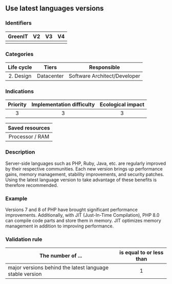 ## Use latest languages versions

### Identifiers

| GreenIT |  V2  |  V3  |  V4  |
|:-------:|:----:|:----:|:----:|
|      |   |   |      |

### Categories

| Life cycle |  Tiers  |  Responsible  |
|:---------:|:----:|:----:|
| 2. Design | Datacenter | Software Architect/Developer |

### Indications

| Priority |      Implementation difficulty       |  Ecological impact    |
|:-------------------:|:-------------------------:|:---------------------:|
| 3 | 3 | 3 |

|Saved resources                                    |
|:----------------------------------------------------------:|
|Processor / RAM    |

### Description

Server-side languages such as PHP, Ruby, Java, etc. are regularly improved by their respective communities. Each new version brings up performance gains, memory management, stability improvements, and security patches. Using the latest language version to take advantage of these benefits is therefore recommended.

### Example

Versions 7 and 8 of PHP have brought significant performance improvements. Additionally, with JIT (Just-In-Time Compilation), PHP 8.0 can compile code parts and store them in memory. JIT optimizes memory management in addition to improving performance.

### Validation rule

| The number of ...     | is equal to or less than   |  
|-------------------|:-------------------------:|
| major versions behind the latest language stable version    |  1 |
